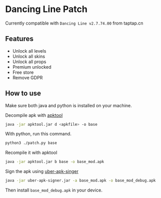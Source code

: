 # Dancing Line Patch

Currently compatible with `Dancing Line v2.7.74.00` from taptap.cn

## Features

- Unlock all levels
- Unlock all skins
- Unlock all props
- Premium unlocked
- Free store
- Remove GDPR

## How to use

Make sure both java and python is installed on your machine.

Decompile apk with [apktool](https://github.com/iBotPeaches/Apktool)

```sh
java -jar apktool.jar d <apkfile> -o base
```

With python, run this command.

```sh
python3 ./patch.py base
```

Recompile it with apktool

```sh
java -jar apktool.jar b base -o base_mod.apk
```

Sign the apk using [uber-apk-singer](https://github.com/patrickfav/uber-apk-signer)

```sh
java -jar uber-apk-signer.jar -a base_mod.apk -o base_mod_debug.apk
```

Then install `base_mod_debug.apk` in your device.